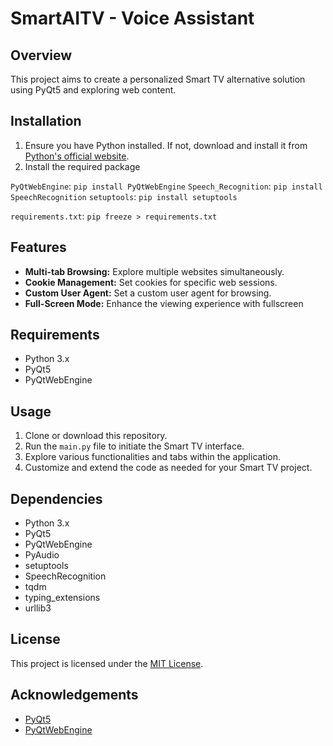 # SmartAITV - Voice Assistant

## Overview
This project aims to create a personalized Smart TV alternative solution using PyQt5 and exploring web content.

## Installation
1. Ensure you have Python installed. If not, download and install it from [Python's official website](https://www.python.org/).
2. Install the required package 

`PyQtWebEngine`:
    ```
    pip install PyQtWebEngine
    ```
 `Speech_Recognition`:
    ```
    pip install SpeechRecognition
    ```
 `setuptools`:
    ```
    pip install setuptools
    ```

`requirements.txt`:
    ```
    pip freeze > requirements.txt
    ```

## Features
- **Multi-tab Browsing:** Explore multiple websites simultaneously.
- **Cookie Management:** Set cookies for specific web sessions.
- **Custom User Agent:** Set a custom user agent for browsing.
- **Full-Screen Mode:** Enhance the viewing experience with fullscreen

## Requirements
- Python 3.x
- PyQt5
- PyQtWebEngine

## Usage
1. Clone or download this repository.
2. Run the `main.py` file to initiate the Smart TV interface.
3. Explore various functionalities and tabs within the application.
4. Customize and extend the code as needed for your Smart TV project.

## Dependencies
- Python 3.x
- PyQt5
- PyQtWebEngine
- PyAudio
- setuptools
- SpeechRecognition
- tqdm
- typing_extensions
- urllib3

## License
This project is licensed under the [MIT License](LICENSE).

## Acknowledgements
- [PyQt5](https://riverbankcomputing.com/software/pyqt/intro)
- [PyQtWebEngine](https://www.riverbankcomputing.com/software/pyqtwebengine/intro)

